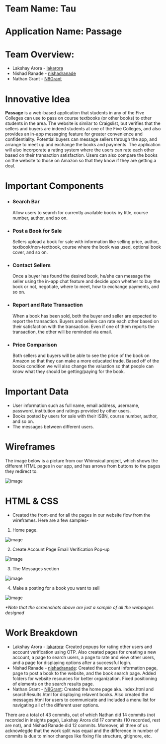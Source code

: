# Team Name: Tau

# Application Name: **Passage**

# Team Overview:
* Lakshay Arora - [lakarora](https://github.com/lakarora)
* Nishad Ranade - [nishadranade](https://github.com/nishadranade) 
* Nathan Grant - [N8Grant](https://github.com/N8Grant)

# Innovative Idea

**Passage** is a web-based application that students in any of the Five Colleges can use to pass on course textbooks (or other books) to other students in the area. The website is similar to Craigslist, but verifies that the sellers and buyers are indeed students at one of the Five Colleges, and also provides an in-app messaging feature for greater convenience and confidentiality. Potential buyers can message sellers through the app, and arrange to meet up and exchange the books and payments. The application will also incorporate a rating system where the users can rate each other based on their transaction satisfaction. Users can also compare the books on the website to those on Amazon so that they know if they are getting a deal. 

# Important Components

* ### Search Bar
    Allow users to search for currently available books by title, course number, author, and so on.
* ### Post a Book for Sale
    Sellers upload a book for sale with information like selling price, author, textbook/non-textbook, course where the book was used, optional book cover, and so on.
* ### Contact Sellers
    Once a buyer has found the desired book, he/she can message the seller using the in-app chat feature and decide upon whether to buy the book or not, negotiate, where to meet, how to exchange payments, and so on.
* ### Report and Rate Transaction
    When a book has been sold, both the buyer and seller are expected to report the transaction. Buyers and sellers can rate each other based on their satisfaction with the transaction. Even if one of them reports the transaction, the other will be reminded via email. 
* ### Price Comparison
    Both sellers and buyers will be able to see the price of the book on Amazon so that they can make a more educated trade. Based off of the books condition we will also change the valuation so that people can know what they should be getting/paying for the book.

# Important Data

* User information such as full name, email address, username, password, institution and ratings provided by other users.
* Books posted by users for sale with their ISBN, course number, author, and so on.
* The messages between different users.

# Wireframes

The image below is a picture from our Whimsical project, which shows the different HTML pages in our app, and has arrows from buttons to the pages they redirect to.

<!-- ![image](https://github.com/lakarora/cs326-final-tau/blob/master/docs/resources/wireframes.png) -->
![image](./resources/wireframes.png)

# HTML & CSS 
* Created the front-end for all the pages in our website flow from the wireframes. Here are a few samples-
1. Home page.

![image](./resources/home.png)

2. Create Account Page Email Verification Pop-up

![image](./resources/createAccPop.png)

3. The Messages section 

![image](./resources/message.png)

4. Make a posting for a book you want to sell

![image](./resources/sellBook.png)

*\*Note that the screenshots above are just a sample of all the webpages designed*
# Work Breakdown
* Lakshay Arora - [lakarora](https://github.com/lakarora): Created popups for rating other users and account verification using OTP. Also created pages for creating a new account, a page to search users, a page to rate and view other users, and a page for displaying options after a successful login. 
* Nishad Ranade - [nishadranade](https://github.com/nishadranade): Created the account information page, page to post a book to the website, and the book search page. Added folders for website resources for better organization. Fixed positioning of elements on the search results page.
* Nathan Grant - [N8Grant](https://github.com/N8Grant): Created the home page aka. index.html and searchResults.html for displaying relavent books. Also created the messages.html for users to communicate and included a menu list for navigating all of the different user options.

There are a total of 43 commits, out of which Nathan did 14 commits (not recorded in insights page), Lakshay Arora did 17 commits (10 recorded, rest are not), and Nishad Ranade did 12 commits. Moreover, all three of us acknowlegde that the work split was equal and the difference in number of commits is due to minor changes like fixing file structure, gitignore, etc.